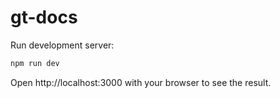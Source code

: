 # gt-docs

Run development server:

```bash
npm run dev
```

Open http://localhost:3000 with your browser to see the result.